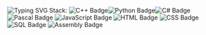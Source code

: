 

![Typing SVG](https://readme-typing-svg.herokuapp.com?color=%6666BCF7&lines=Не+делай+push,+пока+не+pop!)
Stack:
<img src="https://img.shields.io/badge/C++-black?style=for-the-badge&logo=c%2b%2b&logoColor=white" alt="C++ Badge"><img src="https://img.shields.io/badge/Python-black?style=for-the-badge&logo=python&logoColor=white" alt="Python Badge"><img src="https://img.shields.io/badge/C%23-black?style=for-the-badge&logo=csharp&logoColor=white" alt="C# Badge">
<img src="https://img.shields.io/badge/Pascal-black?style=for-the-badge&logo=delphi&logoColor=white" alt="Pascal Badge">
<img src="https://img.shields.io/badge/JavaScript-black?style=for-the-badge&logo=javascript&logoColor=white" alt="JavaScript Badge">
<img src="https://img.shields.io/badge/HTML-black?style=for-the-badge&logo=html5&logoColor=white" alt="HTML Badge">
<img src="https://img.shields.io/badge/CSS-black?style=for-the-badge&logo=css3&logoColor=white" alt="CSS Badge">
<img src="https://img.shields.io/badge/SQL-black?style=for-the-badge&logo=mysql&logoColor=white" alt="SQL Badge">
<img src="https://img.shields.io/badge/Assembly-black?style=for-the-badge&logo=assemblyscript&logoColor=white" alt="Assembly Badge">

